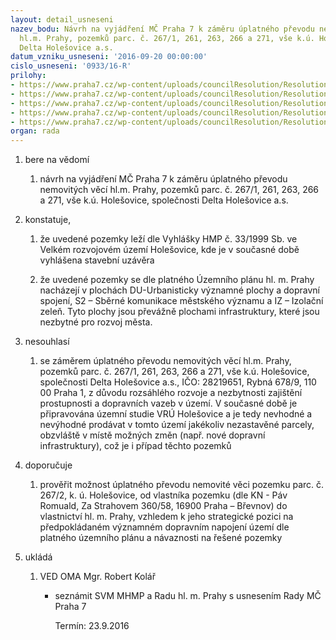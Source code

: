 ```yaml
---
layout: detail_usneseni
nazev_bodu: Návrh na vyjádření MČ Praha 7 k záměru úplatného převodu nemovitých věcí
  hl.m. Prahy, pozemků parc. č. 267/1, 261, 263, 266 a 271, vše k.ú. Holešovice, společnosti
  Delta Holešovice a.s.
datum_vzniku_usneseni: '2016-09-20 00:00:00'
cislo_usneseni: '0933/16-R'
prilohy:
- https://www.praha7.cz/wp-content/uploads/councilResolution/Resolutions/28181/export/DZ_Delta~108198.docx
- https://www.praha7.cz/wp-content/uploads/councilResolution/Resolutions/28181/export/02_Delta~108197.pdf
- https://www.praha7.cz/wp-content/uploads/councilResolution/Resolutions/28181/export/03_Delta~108196.pdf
- https://www.praha7.cz/wp-content/uploads/councilResolution/Resolutions/28181/export/04_Delta~108195.pdf
- https://www.praha7.cz/wp-content/uploads/councilResolution/Resolutions/28181/export/export~297795.pdf
organ: rada
---
```

<ol id="urzList" class="urzList_view"><li id="" class="urzClass1"><span name="1">bere na vědomí</span><ol class="urzOlClass"><li style="text-align: left;" id="" class="urzClass2"><span><p>návrh na vyjádření MČ Praha 7 k záměru úplatného převodu nemovitých věcí hl.m. Prahy, pozemků parc. č. 267/1, 261, 263, 266 a 271, vše k.ú. Holešovice, společnosti Delta Holešovice a.s.</p></span></li></ol></li><li id="" class="urzClass1"><span name="50">konstatuje,</span><ol class="urzOlClass"><li style="text-align: left;" id="" class="urzClass2"><span><p>že uvedené pozemky leží dle Vyhlášky HMP č. 33/1999 Sb. ve Velkém rozvojovém území Holešovice, kde je v současné době vyhlášena stavební uzávěra</p></span></li><li style="text-align: left;" id="" class="urzClass2"><span><p>že uvedené pozemky se dle platného Územního plánu hl. m. Prahy nacházejí v plochách DU-Urbanisticky významné plochy a dopravní spojení, S2 – Sběrné komunikace městského významu a IZ – Izolační zeleň. Tyto plochy jsou převážně plochami infrastruktury, které jsou nezbytné pro rozvoj města.</p></span></li></ol></li><li id="" class="urzClass1"><span name="11">nesouhlasí</span><ol class="urzOlClass"><li style="text-align: left;" id="" class="urzClass2"><span><p>se záměrem úplatného převodu nemovitých věcí hl.m. Prahy, pozemků parc. č. 267/1, 261, 263, 266 a 271, vše k.ú. Holešovice, společnosti Delta Holešovice a.s., IČO: 28219651, Rybná 678/9, 110 00 Praha 1, z důvodu rozsáhlého rozvoje a nezbytnosti zajištění prostupnosti a dopravních vazeb v území. V současné době je připravována územní studie VRÚ Holešovice a je tedy nevhodné a nevýhodné prodávat v tomto území jakékoliv nezastavěné parcely, obzvláště v místě možných změn (např. nové dopravní infrastruktury), což je i případ těchto pozemků<br></p></span></li></ol></li><li id="" class="urzClass1"><span name="4">doporučuje</span><ol class="urzOlClass"><li style="text-align: left;" id="" class="urzClass2"><span><p>prověřit možnost úplatného převodu nemovité věci pozemku parc. č. 267/2, k. ú. Holešovice, od vlastníka pozemku (dle KN - Páv Romuald, Za Strahovem 360/58, 16900 Praha – Břevnov) do vlastnictví hl. m. Prahy, vzhledem k jeho strategické pozici na předpokládaném významném dopravním napojení území dle platného územního plánu a návaznosti na řešené pozemky</p></span></li></ol></li><li class="urzClass1" id="urzUkoly"><span name="1">ukládá</span><ol class="urzOlClass"><li class="urzClass2"><span><p>VED OMA Mgr. Robert Kolář</p></span><ul class="urzUlClass"><li class="urzClass3"><span><p>seznámit SVM MHMP a Radu hl. m. Prahy s usnesením Rady MČ Praha 7</p></span><span class="urzUkolTermin">  Termín:&nbsp;23.9.2016</span></li></ul></li></ol></li></ol>